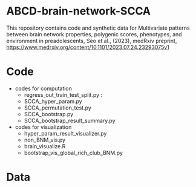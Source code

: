 # ABCD-brain-network-SCCA
This repository contains code and synthetic data for Multivariate patterns between brain network properties, polygenic scores, phenotypes, and environment in preadolescents, Seo et al., (2023), medRxiv preprint, https://www.medrxiv.org/content/10.1101/2023.07.24.23293075v1

# Code
+ codes for computation
  + regress_out_train_test_split.py : 
  + SCCA_hyper_param.py
  + SCCA_permutation_test.py
  + SCCA_bootstrap.py
  + SCCA_bootstrap_result_summary.py
+ codes for visualization
  + hyper_param_result_visualizer.py
  + non_BNM_vis.py
  + brain_visualize.R
  + bootstrap_vis_global_rich_club_BNM.py

# Data
